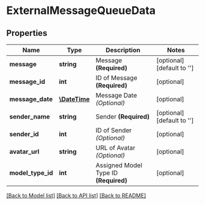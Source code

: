 # ExternalMessageQueueData

## Properties
Name | Type | Description | Notes
------------ | ------------- | ------------- | -------------
**message** | **string** | Message **(Required)** | [optional] [default to '']
**message_id** | **int** | ID of Message **(Required)** | [optional] 
**message_date** | [**\DateTime**](\DateTime.md) | Message Date *(Optional)* | [optional] 
**sender_name** | **string** | Sender **(Required)** | [optional] [default to '']
**sender_id** | **int** | ID of Sender *(Optional)* | [optional] 
**avatar_url** | **string** | URL of Avatar *(Optional)* | [optional] 
**model_type_id** | **int** | Assigned Model Type ID **(Required)** | [optional] 

[[Back to Model list]](../README.md#documentation-for-models) [[Back to API list]](../README.md#documentation-for-api-endpoints) [[Back to README]](../README.md)


